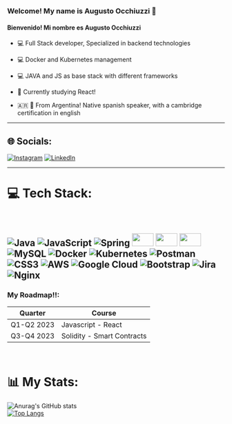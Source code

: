 ### Welcome! My name is Augusto Occhiuzzi 👋
#### Bienvenido! Mi nombre es Augusto Occhiuzzi 

- :computer: Full Stack developer, Specialized in backend technologies

- :computer: Docker and Kubernetes management

- :computer: JAVA and JS as base stack with different frameworks

- 📖 Currently studying React!

- 🇦🇷 🏴󠁧󠁢󠁥󠁮󠁧󠁿 From Argentina! Native spanish speaker, with a cambridge certification in english

---

## 🌐 Socials:
[![Instagram](https://img.shields.io/badge/Instagram-%23E4405F.svg?logo=Instagram&logoColor=white)](https://instagram.com/augustoocchiuzzi/) [![LinkedIn](https://img.shields.io/badge/LinkedIn-%230077B5.svg?logo=linkedin&logoColor=white)](https://linkedin.com/in/augusto-occhiuzzi-developer/) 

---

# 💻 Tech Stack:

<br />

![Java](https://img.shields.io/badge/java-%23ED8B00.svg?style=for-the-badge&logo=java&logoColor=white) ![JavaScript](https://img.shields.io/badge/javascript-%23323330.svg?style=for-the-badge&logo=javascript&logoColor=%23F7DF1E) ![Spring](https://img.shields.io/badge/spring-%236DB33F.svg?style=for-the-badge&logo=spring&logoColor=white) <img width="50px" height="30px" src="https://www.fontana.com.ar/wp-content/uploads/2018/10/spring-boot-logo.png" /> <img width="50px" height="30px" src="https://i0.wp.com/blog.knoldus.com/wp-content/uploads/2022/07/quarkus-logo.png?resize=1024%2C640&ssl=1"/> <img width="50px" height="30px" src="https://www.rancher.com/assets/img/brand-guidelines/assets/logos/png/white/rancher-suse-logo-stacked-white.png"/>  ![MySQL](https://img.shields.io/badge/mysql-%2300f.svg?style=for-the-badge&logo=mysql&logoColor=white) ![Docker](https://img.shields.io/badge/docker-%230db7ed.svg?style=for-the-badge&logo=docker&logoColor=white) ![Kubernetes](https://img.shields.io/badge/kubernetes-%23326ce5.svg?style=for-the-badge&logo=kubernetes&logoColor=white) ![Postman](https://img.shields.io/badge/Postman-FF6C37?style=for-the-badge&logo=postman&logoColor=white) ![CSS3](https://img.shields.io/badge/css3-%231572B6.svg?style=for-the-badge&logo=css3&logoColor=white)  ![AWS](https://img.shields.io/badge/AWS-%23FF9900.svg?style=for-the-badge&logo=amazon-aws&logoColor=white) ![Google Cloud](https://img.shields.io/badge/Google%20Cloud-%234285F4.svg?style=for-the-badge&logo=google-cloud&logoColor=white) ![Bootstrap](https://img.shields.io/badge/bootstrap-%23563D7C.svg?style=for-the-badge&logo=bootstrap&logoColor=white)  ![Jira](https://img.shields.io/badge/jira-%230A0FFF.svg?style=for-the-badge&logo=jira&logoColor=white) ![Nginx](https://img.shields.io/badge/nginx-%23009639.svg?style=for-the-badge&logo=nginx&logoColor=white)
 ---

### My Roadmap!!:
 
|Quarter|Course|
|---|---|
|Q1-Q2 2023|Javascript - React|
|Q3-Q4 2023|Solidity - Smart Contracts|
<br />

# 📊 My Stats:
![Anurag's GitHub stats](https://github-readme-stats.vercel.app/api?username=augustoocch&show_icons=true&theme=nightowl)
<br />
[![Top Langs](https://github-readme-stats.vercel.app/api/top-langs/?username=augustoocch&hide=html&theme=nightowl)](https://github.com/anuraghazra/github-readme-stats)

